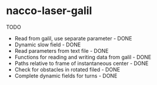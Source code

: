 nacco-laser-galil
=================

TODO

 * Read from galil, use separate parameter            - DONE
 * Dynamic slow field                                 - DONE
 * Read parameters from text file                     - DONE
 * Functions for reading and writing data from galil  - DONE
 * Paths relative to frame of instantaneous center    - DONE
 * Check for obstacles in rotated filed               - DONE
 * Complete dynamic fields for turns                  - DONE
